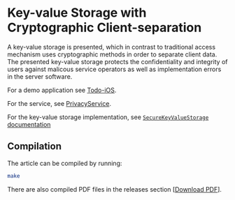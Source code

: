 # Key-value Storage with Cryptographic Client-separation

A key-value storage is presented, which in contrast to traditional access mechanism uses cryptographic methods in order to separate client data. The presented key-value storage protects the confidentiality and integrity of users against malicous service operators as well as implementation errors in the server software.

For a demo application see [Todo-iOS](https://github.com/AppPETs/Todo-iOS).

For the service, see [PrivacyService](https://github.com/AppPETs/PrivacyService).

For the key-value storage implementation, see [`SecureKeyValueStorage` documentation](https://apppets.github.io/PrivacyKit/macos/public/Classes/SecureKeyValueStorage.html)

## Compilation

The article can be compiled by running:

```sh
make
```

There are also compiled PDF files in the releases section [[Download PDF](https://github.com/AppPETs/SecretKeyValueStorage-Whitepaper/releases/download/v1.0.0/article.pdf)].
